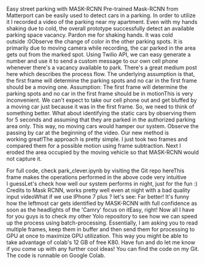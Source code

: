 Easy street parking with MASK-RCNN
Pre-trained Mask-RCNN from Matterport can be easily used to detect cars in a parking. In order to utilize it I recorded a video of the parking near my apartment. Even with my hands shaking due to cold, the overall prototype successfully detect an available parking space vacancy.
Pardon me for shaking hands. It was cold outside :0Observe the change of color in the other parking spots. It is primarily due to moving camera while recording, the car parked in the area gets out from the marked spot. Using Twilio API, we can easy generate a number and use it to send a custom message to our own cell phone whenever there's a vacancy available to park. There's a great medium post here which describes the process flow. The underlying assumption is that, the first frame will determine the parking spots and no car in the first frame should be a moving one.
Assumption: The first frame will determine the parking spots and no car in the first frame should be in motionThis is very inconvenient. We can't expect to take our cell phone out and get bluffed by a moving car just because it was in the first frame. So, we need to think of something better. What about identifying the static cars by observing them for 5 seconds and assuming that they are parked in the authorized parking area only. This way, no moving cars would hamper our system.
Observe the passing by car at the beginning of the video. Our new method is working great!The approach is pretty simple. I just took two frames and compared them for a possible motion using frame subtraction. Next I eroded the area occupied by the moving vehicle so that MASK-RCNN would not capture it.



For full code, check park_clever.ipynb by visiting the Git repo hereThis frame makes the operations performed in the above code very intuitive I guessLet's check how well our system performs in night, just for the fun :)
Credits to Mask RCNN, works pretty well even at night with a bad quality input videoWhat if we use IPhone 7 plus ? let's see:
Far better! It's funny how the leftmost car gets identified by MASK-RCNN with full confidence as soon as the headlights of the 'Camry' focus on itEasy, right! Now all I have for you guys is to check my other Yolo repository to see how we can speed up the process using batch-processing. Essentially, I am asking you to read multiple frames, keep them in buffer and then send them for processing to GPU at once to maximize GPU utilization. This way you might be able to take advantage of colab's 12 GB of free K80.
Have fun and do let me know if you come up with any further cool ideas! You can find the code on my Git. The code is runnable on Google Colab.
